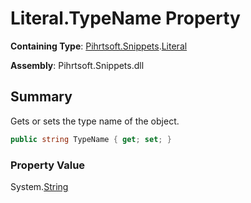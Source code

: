 # Literal\.TypeName Property

**Containing Type**: [Pihrtsoft.Snippets](../../README.md)\.[Literal](../README.md)

**Assembly**: Pihrtsoft\.Snippets\.dll

## Summary

Gets or sets the type name of the object\.

```csharp
public string TypeName { get; set; }
```

### Property Value

System\.[String](https://docs.microsoft.com/en-us/dotnet/api/system.string)

